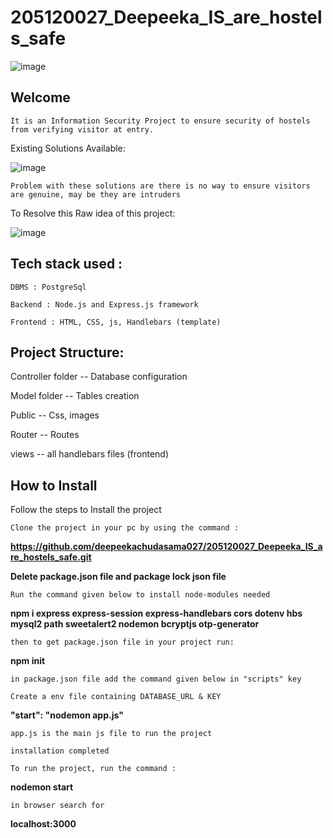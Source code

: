 # 205120027_Deepeeka_IS_are_hostels_safe

![image](https://user-images.githubusercontent.com/83882728/159056687-f70a3e0a-45c0-41b8-8622-ad32aab16542.png)


## Welcome

`It is an Information Security Project to ensure security of hostels from verifying visitor at entry.`

Existing Solutions Available:

![image](https://user-images.githubusercontent.com/83882728/159056186-285472cb-5a95-495b-a636-bae39b5d9a71.png)

`Problem with these solutions are there is no way to ensure visitors are genuine, may be they are intruders`

To Resolve this Raw idea of this project:

![image](https://user-images.githubusercontent.com/83882728/159055922-ced985d3-9e1f-4893-b591-d719705d3761.png)

## Tech stack used :

`DBMS : PostgreSql`

`Backend : Node.js and Express.js framework `

`Frontend : HTML, CSS, js, Handlebars (template)`


## Project Structure:

Controller folder -- Database configuration 

Model folder -- Tables creation 

Public -- Css, images 

Router -- Routes 

views -- all handlebars files (frontend)

## How to Install

Follow the steps to Install the project 

`Clone the project in your pc by using the command :`

**https://github.com/deepeekachudasama027/205120027_Deepeeka_IS_are_hostels_safe.git**

**Delete package.json file and package lock json file**

`Run the command given below to install node-modules needed`

**npm i express express-session express-handlebars cors dotenv hbs mysql2 path sweetalert2 nodemon bcryptjs otp-generator**
 
`then to get package.json file in your project run:`

**npm init**

`in package.json file add the command given below in "scripts" key`

`Create a env file containing DATABASE_URL & KEY`

**"start": "nodemon app.js"**

`app.js is the main js file to run the project`

`installation completed`

`To run the project, run the command :`

**nodemon start**

`in browser search for`

**localhost:3000**




